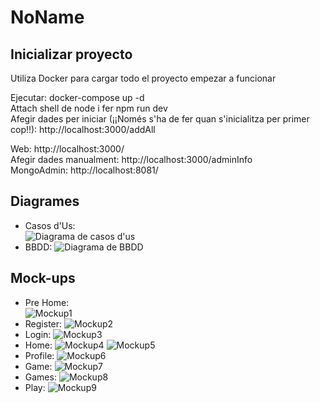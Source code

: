 
# NoName

## Inicializar proyecto
Utiliza Docker para cargar todo el proyecto empezar a funcionar

Ejecutar: docker-compose up -d  
Attach shell de node i fer npm run dev  
Afegir dades per iniciar (¡¡Només s'ha de fer quan s'inicialitza per primer cop!!):  http://localhost:3000/addAll  

Web: http://localhost:3000/  
Afegir dades manualment: http://localhost:3000/adminInfo  
MongoAdmin: http://localhost:8081/  


## Diagrames
- Casos d'Us:  
![Diagrama de casos d'us](documentacio/casos_us.png)
- BBDD:
![Diagrama de BBDD](documentacio/diagrama_BBDD.png)

## Mock-ups
- Pre Home:  
![Mockup1](documentacio/preHome.png)
- Register:
![Mockup2](documentacio/register.png)
- Login:
![Mockup3](documentacio/login.png)
- Home:
![Mockup4](documentacio/home1.png)
![Mockup5](documentacio/home1-2.png)
- Profile:
![Mockup6](documentacio/profile.png)
- Game:
![Mockup7](documentacio/oneGame.png)
- Games:
![Mockup8](documentacio/AllGames.png)
- Play:
![Mockup9](documentacio/joc.png)

